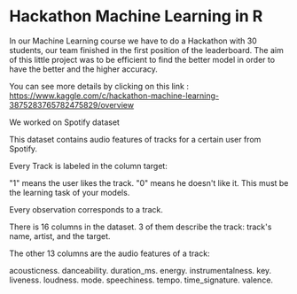 # Hackathon Machine Learning in R

In our Machine Learning course we have to do a Hackathon with 30 students, our team finished in the first position of the leaderboard. The aim of this little project was to be efficient to find the better model in order to have the better and the higher accuracy.

You can see more details by clicking on this link :
https://www.kaggle.com/c/hackathon-machine-learning-3875283765782475829/overview

We worked on Spotify dataset

This dataset contains audio features of tracks for a certain user from Spotify.

Every Track is labeled in the column target:

"1" means the user likes the track.
"0" means he doesn't like it.
This must be the learning task of your models.

Every observation corresponds to a track.

There is 16 columns in the dataset. 3 of them describe the track: track's name, artist, and the target.

The other 13 columns are the audio features of a track:

acousticness.
danceability.
duration_ms.
energy.
instrumentalness.
key.
liveness.
loudness.
mode.
speechiness.
tempo.
time_signature.
valence.
